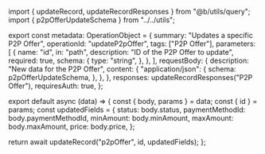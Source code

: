 import { updateRecord, updateRecordResponses } from "@b/utils/query";
import { p2pOfferUpdateSchema } from "../../utils";

export const metadata: OperationObject = {
  summary: "Updates a specific P2P Offer",
  operationId: "updateP2pOffer",
  tags: ["P2P Offer"],
  parameters: [
    {
      name: "id",
      in: "path",
      description: "ID of the P2P Offer to update",
      required: true,
      schema: {
        type: "string",
      },
    },
  ],
  requestBody: {
    description: "New data for the P2P Offer",
    content: {
      "application/json": {
        schema: p2pOfferUpdateSchema,
      },
    },
  },
  responses: updateRecordResponses("P2P Offer"),
  requiresAuth: true,
};

export default async (data) => {
  const { body, params } = data;
  const { id } = params;
  const updatedFields = {
    status: body.status,
    paymentMethodId: body.paymentMethodId,
    minAmount: body.minAmount,
    maxAmount: body.maxAmount,
    price: body.price,
  };

  return await updateRecord("p2pOffer", id, updatedFields);
};

